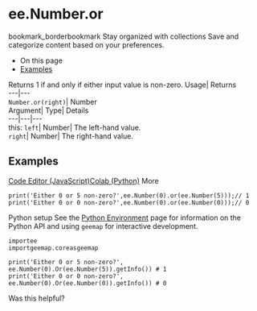  
#  ee.Number.or 
bookmark_borderbookmark Stay organized with collections  Save and categorize content based on your preferences.
  * On this page
  * [Examples](https://developers.google.com/earth-engine/apidocs/ee-number-or#examples)


Returns 1 if and only if either input value is non-zero. 
Usage| Returns  
---|---  
`Number.or(right)`| Number  
Argument| Type| Details  
---|---|---  
this: `left`| Number| The left-hand value.  
`right`| Number| The right-hand value.  
## Examples
[Code Editor (JavaScript)](https://developers.google.com/earth-engine/apidocs/ee-number-or#code-editor-javascript-sample)[Colab (Python)](https://developers.google.com/earth-engine/apidocs/ee-number-or#colab-python-sample) More
```
print('Either 0 or 5 non-zero?',ee.Number(0).or(ee.Number(5)));// 1
print('Either 0 or 0 non-zero?',ee.Number(0).or(ee.Number(0)));// 0
```
Python setup
See the [ Python Environment](https://developers.google.com/earth-engine/guides/python_install) page for information on the Python API and using `geemap` for interactive development.
```
importee
importgeemap.coreasgeemap
```
```
print('Either 0 or 5 non-zero?', ee.Number(0).Or(ee.Number(5)).getInfo()) # 1
print('Either 0 or 0 non-zero?', ee.Number(0).Or(ee.Number(0)).getInfo()) # 0
```

Was this helpful?

